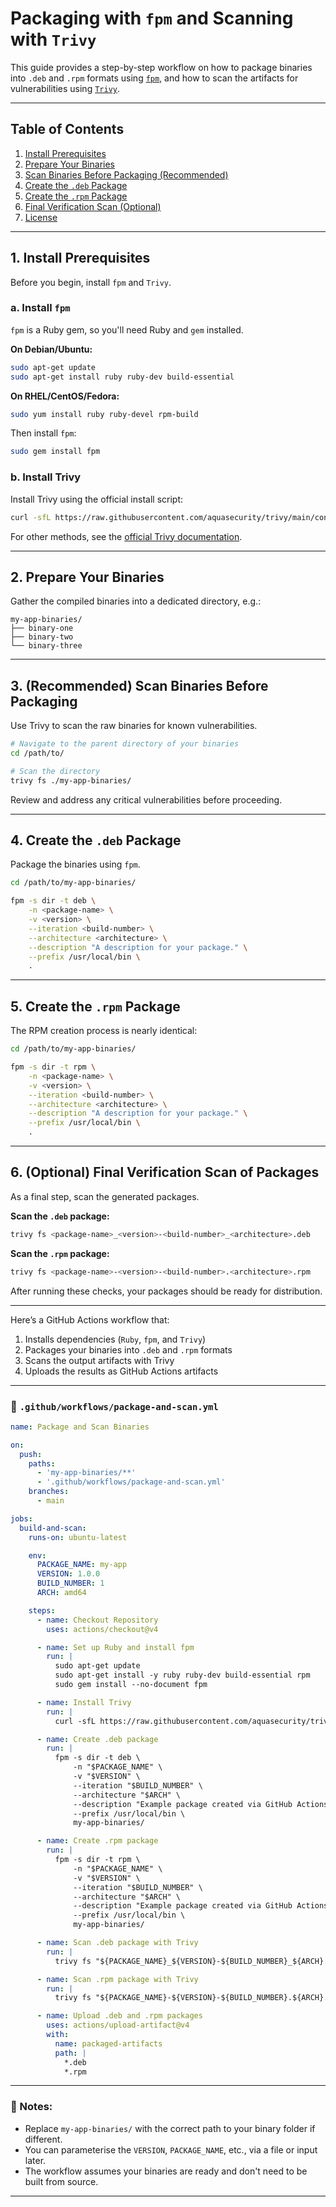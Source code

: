# Packaging with `fpm` and Scanning with `Trivy`

This guide provides a step-by-step workflow on how to package binaries into `.deb` and `.rpm` formats using [`fpm`](https://fpm.readthedocs.io/), and how to scan the artifacts for vulnerabilities using [`Trivy`](https://aquasecurity.github.io/trivy/).

---

## Table of Contents

1. [Install Prerequisites](#1-install-prerequisites)
2. [Prepare Your Binaries](#2-prepare-your-binaries)
3. [Scan Binaries Before Packaging (Recommended)](#3-recommended-scan-binaries-before-packaging)
4. [Create the `.deb` Package](#4-create-the-deb-package)
5. [Create the `.rpm` Package](#5-create-the-rpm-package)
6. [Final Verification Scan (Optional)](#6-optional-final-verification-scan-of-packages)
7. [License](#7-license)

---

## 1. Install Prerequisites

Before you begin, install `fpm` and `Trivy`.

### a. Install `fpm`

`fpm` is a Ruby gem, so you'll need Ruby and `gem` installed.

**On Debian/Ubuntu:**

```bash
sudo apt-get update
sudo apt-get install ruby ruby-dev build-essential
```

**On RHEL/CentOS/Fedora:**

```bash
sudo yum install ruby ruby-devel rpm-build
```

Then install `fpm`:

```bash
sudo gem install fpm
```

### b. Install Trivy

Install Trivy using the official install script:

```bash
curl -sfL https://raw.githubusercontent.com/aquasecurity/trivy/main/contrib/install.sh | sh -s -- -b /usr/local/bin
```

For other methods, see the [official Trivy documentation](https://aquasecurity.github.io/trivy/).

---

## 2. Prepare Your Binaries

Gather the compiled binaries into a dedicated directory, e.g.:

```
my-app-binaries/
├── binary-one
├── binary-two
└── binary-three
```

---

## 3. (Recommended) Scan Binaries Before Packaging

Use Trivy to scan the raw binaries for known vulnerabilities.

```bash
# Navigate to the parent directory of your binaries
cd /path/to/

# Scan the directory
trivy fs ./my-app-binaries/
```

Review and address any critical vulnerabilities before proceeding.

---

## 4. Create the `.deb` Package

Package the binaries using `fpm`.

```bash
cd /path/to/my-app-binaries/

fpm -s dir -t deb \
    -n <package-name> \
    -v <version> \
    --iteration <build-number> \
    --architecture <architecture> \
    --description "A description for your package." \
    --prefix /usr/local/bin \
    .
```

---

## 5. Create the `.rpm` Package

The RPM creation process is nearly identical:

```bash
cd /path/to/my-app-binaries/

fpm -s dir -t rpm \
    -n <package-name> \
    -v <version> \
    --iteration <build-number> \
    --architecture <architecture> \
    --description "A description for your package." \
    --prefix /usr/local/bin \
    .
```

---

## 6. (Optional) Final Verification Scan of Packages

As a final step, scan the generated packages.

**Scan the `.deb` package:**

```bash
trivy fs <package-name>_<version>-<build-number>_<architecture>.deb
```

**Scan the `.rpm` package:**

```bash
trivy fs <package-name>-<version>-<build-number>.<architecture>.rpm
```

After running these checks, your packages should be ready for distribution.

---
Here’s a GitHub Actions workflow that:

1. Installs dependencies (`Ruby`, `fpm`, and `Trivy`)
2. Packages your binaries into `.deb` and `.rpm` formats
3. Scans the output artifacts with Trivy
4. Uploads the results as GitHub Actions artifacts

---

### 📄 `.github/workflows/package-and-scan.yml`

```yaml
name: Package and Scan Binaries

on:
  push:
    paths:
      - 'my-app-binaries/**'
      - '.github/workflows/package-and-scan.yml'
    branches:
      - main

jobs:
  build-and-scan:
    runs-on: ubuntu-latest

    env:
      PACKAGE_NAME: my-app
      VERSION: 1.0.0
      BUILD_NUMBER: 1
      ARCH: amd64

    steps:
      - name: Checkout Repository
        uses: actions/checkout@v4

      - name: Set up Ruby and install fpm
        run: |
          sudo apt-get update
          sudo apt-get install -y ruby ruby-dev build-essential rpm
          sudo gem install --no-document fpm

      - name: Install Trivy
        run: |
          curl -sfL https://raw.githubusercontent.com/aquasecurity/trivy/main/contrib/install.sh | sh -s -- -b /usr/local/bin

      - name: Create .deb package
        run: |
          fpm -s dir -t deb \
              -n "$PACKAGE_NAME" \
              -v "$VERSION" \
              --iteration "$BUILD_NUMBER" \
              --architecture "$ARCH" \
              --description "Example package created via GitHub Actions." \
              --prefix /usr/local/bin \
              my-app-binaries/

      - name: Create .rpm package
        run: |
          fpm -s dir -t rpm \
              -n "$PACKAGE_NAME" \
              -v "$VERSION" \
              --iteration "$BUILD_NUMBER" \
              --architecture "$ARCH" \
              --description "Example package created via GitHub Actions." \
              --prefix /usr/local/bin \
              my-app-binaries/

      - name: Scan .deb package with Trivy
        run: |
          trivy fs "${PACKAGE_NAME}_${VERSION}-${BUILD_NUMBER}_${ARCH}.deb"

      - name: Scan .rpm package with Trivy
        run: |
          trivy fs "${PACKAGE_NAME}-${VERSION}-${BUILD_NUMBER}.${ARCH}.rpm"

      - name: Upload .deb and .rpm packages
        uses: actions/upload-artifact@v4
        with:
          name: packaged-artifacts
          path: |
            *.deb
            *.rpm
```

---

### 📌 Notes:

* Replace `my-app-binaries/` with the correct path to your binary folder if different.
* You can parameterise the `VERSION`, `PACKAGE_NAME`, etc., via a file or input later.
* The workflow assumes your binaries are ready and don't need to be built from source.


---



